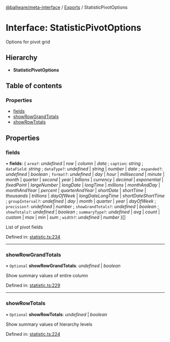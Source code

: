 [@ballware/meta-interface](../README.md) / [Exports](../modules.md) / StatisticPivotOptions

# Interface: StatisticPivotOptions

Options for pivot grid

## Hierarchy

* **StatisticPivotOptions**

## Table of contents

### Properties

- [fields](statisticpivotoptions.md#fields)
- [showRowGrandTotals](statisticpivotoptions.md#showrowgrandtotals)
- [showRowTotals](statisticpivotoptions.md#showrowtotals)

## Properties

### fields

• **fields**: { `area?`: *undefined* \| *row* \| *column* \| *data* ; `caption`: *string* ; `dataField`: *string* ; `dataType?`: *undefined* \| *string* \| *number* \| *date* ; `expanded?`: *undefined* \| *boolean* ; `format?`: *undefined* \| *day* \| *hour* \| *millisecond* \| *minute* \| *month* \| *quarter* \| *second* \| *year* \| *billions* \| *currency* \| *decimal* \| *exponential* \| *fixedPoint* \| *largeNumber* \| *longDate* \| *longTime* \| *millions* \| *monthAndDay* \| *monthAndYear* \| *percent* \| *quarterAndYear* \| *shortDate* \| *shortTime* \| *thousands* \| *trillions* \| *dayOfWeek* \| *longDateLongTime* \| *shortDateShortTime* ; `groupInterval?`: *undefined* \| *day* \| *month* \| *quarter* \| *year* \| *dayOfWeek* ; `precision?`: *undefined* \| *number* ; `showGrandTotals?`: *undefined* \| *boolean* ; `showTotals?`: *undefined* \| *boolean* ; `summaryType?`: *undefined* \| *avg* \| *count* \| *custom* \| *max* \| *min* \| *sum* ; `width?`: *undefined* \| *number*  }[]

List of pivot fields

Defined in: [statistic.ts:234](https://github.com/frankball/ballware-meta-interface/blob/6b9dc3f/src/statistic.ts#L234)

___

### showRowGrandTotals

• `Optional` **showRowGrandTotals**: *undefined* \| *boolean*

Show summary values of entire column

Defined in: [statistic.ts:229](https://github.com/frankball/ballware-meta-interface/blob/6b9dc3f/src/statistic.ts#L229)

___

### showRowTotals

• `Optional` **showRowTotals**: *undefined* \| *boolean*

Show summary values of hierarchy levels

Defined in: [statistic.ts:224](https://github.com/frankball/ballware-meta-interface/blob/6b9dc3f/src/statistic.ts#L224)
